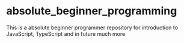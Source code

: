 # absolute_beginner_programming
This is a absolute beginner programmer repository for introduction to JavaScript, TypeScript and in future much more
